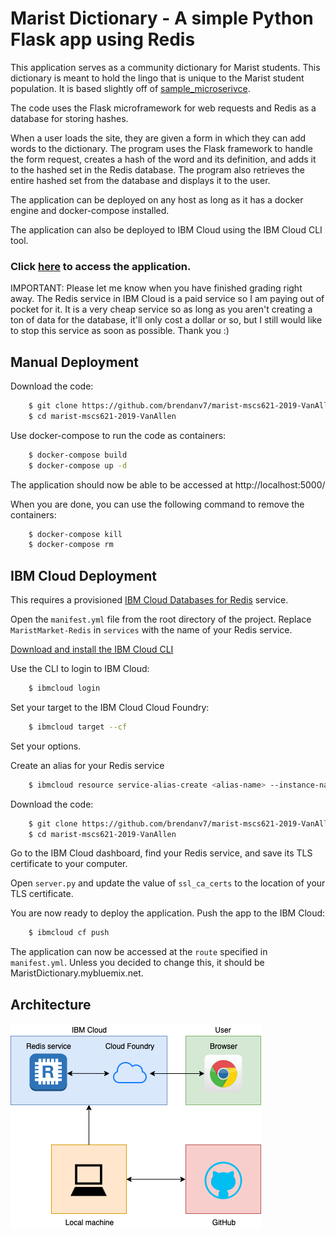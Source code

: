 # Marist Dictionary - A simple Python Flask app using Redis
This application serves as a community dictionary for Marist students. This dictionary is meant to hold the lingo that is unique to the Marist student population. It is based slightly off of [sample_microserivce](https://github.com/jinho10/marist-mscs621-2019/tree/master/unit-4/sample-microservice).

The code uses the Flask microframework for web requests and Redis as a database for storing hashes.

When a user loads the site, they are given a form in which they can add words to the dictionary. The program uses the Flask framework to handle the form request, creates a hash of the word and its definition, and adds it to the hashed set in the Redis database. The program also retrieves the entire hashed set from the database and displays it to the user.

The application can be deployed on any host as long as it has a docker engine and docker-compose installed.

The application can also be deployed to IBM Cloud using the IBM Cloud CLI tool.

### Click [here](http://maristdictionary.mybluemix.net/) to access the application.
IMPORTANT: Please let me know when you have finished grading right away. The Redis service in IBM Cloud is a paid service so I am paying out of pocket for it. It is a very cheap service so as long as you aren't creating a ton of data for the database, it'll only cost a dollar or so, but I still would like to stop this service as soon as possible. Thank you :)

## Manual Deployment
Download the code:
```bash
    $ git clone https://github.com/brendanv7/marist-mscs621-2019-VanAllen.git
    $ cd marist-mscs621-2019-VanAllen
```
Use docker-compose to run the code as containers:
```bash
    $ docker-compose build
    $ docker-compose up -d
```
The application should now be able to be accessed at http://localhost:5000/ 

When you are done, you can use the following command to remove the containers:
```bash
    $ docker-compose kill
    $ docker-compose rm
```
    
## IBM Cloud Deployment
This requires a provisioned [IBM Cloud Databases for Redis](https://www.ibm.com/cloud/databases-for-redis) service.

Open the `manifest.yml` file from the root directory of the project. Replace `MaristMarket-Redis` in `services` with the name of your Redis service.

[Download and install the IBM Cloud CLI](https://cloud.ibm.com/docs/cli/reference/bluemix_cli?topic=cloud-cli-install-ibmcloud-cli)

Use the CLI to login to IBM Cloud:
```bash
    $ ibmcloud login
```

Set your target to the IBM Cloud Cloud Foundry:
```bash
    $ ibmcloud target --cf
```
Set your options.

Create an alias for your Redis service
```bash
    $ ibmcloud resource service-alias-create <alias-name> --instance-name <instance-name>
```

Download the code:
```bash
    $ git clone https://github.com/brendanv7/marist-mscs621-2019-VanAllen.git
    $ cd marist-mscs621-2019-VanAllen
```

Go to the IBM Cloud dashboard, find your Redis service, and save its TLS certificate to your computer.

Open `server.py` and update the value of `ssl_ca_certs` to the location of your TLS certificate.

You are now ready to deploy the application. Push the app to the IBM Cloud:
```bash
    $ ibmcloud cf push
```
The application can now be accessed at the `route` specified in `manifest.yml`. Unless you decided to change this, it should be MaristDictionary.mybluemix.net.

## Architecture
![diagram](https://github.com/brendanv7/marist-mscs621-2019-VanAllen/blob/master/static/images/diagram.png)

